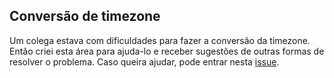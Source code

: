 ## Conversão de timezone

Um colega estava com dificuldades para fazer a conversão da timezone.
Então criei esta área para ajuda-lo e receber sugestões de outras formas de resolver o problema. 
Caso queira ajudar, pode entrar nesta [issue](https://github.com/QueirozT/Scripts-Compartilhados/issues/1).
